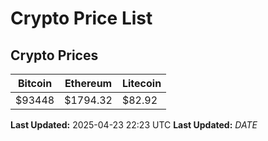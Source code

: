 # Crypto Price List

## Crypto Prices
| Bitcoin | Ethereum | Litecoin |
| ------- | -------- | -------- |
| $93448 | $1794.32 | $82.92 |
**Last Updated:** 2025-04-23 22:23 UTC
**Last Updated:** $DATE$
